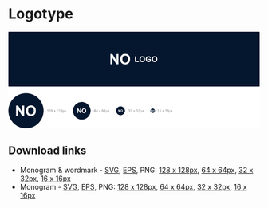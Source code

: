 # Logotype

![Logotype.img](/02%20-%20Export/Project%20overview/GitHub/Logotype.png)

## Download links

- Monogram & wordmark - [SVG](), [EPS](), PNG: [128 x 128px](), [64 x 64px](), [32 x 32px](), [16 x 16px]()
- Monogram - [SVG](), [EPS](), PNG: [128 x 128px](), [64 x 64px](), [32 x 32px](), [16 x 16px]()